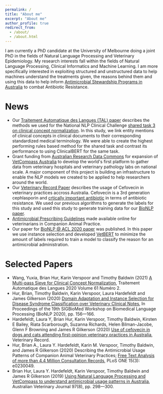 ```yaml
---
permalink: /
title: "About me"
excerpt: "About me"
author_profile: true
redirect_from: 
  - /about/
  - /about.html
---
```


I am currently a PhD candidate at the University of Melbourne doing a joint PhD in the fields of Natural Language Processing and Veterinary Epidemiology. My research interests fall within the fields of Natural Language Processing, Clinical Informatics and Machine Learning.  I am more specifically interested in exploiting structured and unstructured data to help machines understand the treatments given, the reasons behind them and using this data to help inform [Antimicrobial Stewardship Programs in Australia](https://www.ncas-australia.org/) to combat Antibiotic Resistance.

News
======
* Our [Traitement Automatique des Langues (TAL) paper](https://www.atala.org/sites/default/files/TAL-61-2-2_Wang.pdf) describes the methods we used for the National NLP Clinical Challenge [shared task 3 on clinical concept normalization](https://n2c2.dbmi.hms.harvard.edu/track3).  In this study, we link entity mentions of clinical concepts in clinical documents to their corresponding standardized medical terminology.  We were able to create the highest performing rules based method for the shared task and contrast its performance to using ClinicalBERT for the same task.
* Grant funding from [Australian Research Data Commons](https://ardc.edu.au/news/new-data-projects-will-help-transform-australian-research/) for expansion of [VetCompass Australia](https://www.vetcompass.com.au/) to develop the world's first platform to gather data from veterinary hospitals and veterinary pathology labs on national scale.  A major component of this project is building an infrastructure to enable the NLP models we created to be applied to help researchers around the world.
* Our [Veterinary Record Paper](https://bvajournals.onlinelibrary.wiley.com/doi/abs/10.1136/vr.105997) describes the usage of Cefovecin in veterinary practices accross Australia.  Cefovecin is a 3rd generation cephlasporin and [crtically important antibiotic](https://www.amr.gov.au/resources/importance-ratings-and-summary-antibacterial-uses-human-and-animal-health-australia) in terms of antibiotic resistance. We used our previous algorithms to generate the labels for this study and used this study to generate training data for our [BioNLP paper](https://www.aclweb.org/anthology/2020.bionlp-1.17/).
* [Antimicrobial Prescribing Guidelines](https://vetantibiotics.fvas.unimelb.edu.au/about/resources/) made available online for veterinarians in Companion Animal Practice.
* Our paper for [BioNLP @ ACL 2020 paper](https://www.aclweb.org/anthology/2020.bionlp-1.17/) was published.  In this paper we use instance selection and developed [VetBERT](https://github.com/havocy28/VetBERT) to minimize the amount of labels required to train a model to classify the reason for an antimicrobial administration.

Selected Papers
======
* Wang, Yuxia, Brian Hur, Karin Verspoor and Timothy Baldwin (2021) [A Multi-pass Sieve for Clinical Concept Normalization](https://www.atala.org/sites/default/files/TAL-61-2-2_Wang.pdf), Traitement Automatique des Langues 2020 Volume 61 Numéro 2.
* Hur, Brian, Timothy Baldwin, Karin Verspoor, Laura Hardefeldt and James Gilkerson (2020) [Domain Adaptation and Instance Selection for Disease Syndrome Classification over Veterinary Clinical Notes](https://www.aclweb.org/anthology/2020.bionlp-1.17/), In Proceedings of the 19th SIGBioMed Workshop on Biomedical Language Processing (BioNLP 2020), pp. 156—166.
* Hardefeldt, Laura Y, Brian Hur, Karin Verspoor, Timothy Baldwin, Kirsten E Bailey, Riata Scarborough, Suzanna Richards, Helen Bilman-Jacobe, Glenn F Browning and James R Gilkerson (2020) [Use of cefovecin in dogs and cats attending first-opinion veterinary practices in Australia](https://veterinaryrecord.bmj.com/content/early/2020/08/20/vr.105997#), Veterinary Record.
* Hur, Brian A., Laura Y. Hardefeldt, Karin M. Verspoor, Timothy Baldwin, and James R Gilkerson (2020) Describing the Antimicrobial Usage Patterns of Companion Animal Veterinary Practices; [Free Text Analysis of more than 4.4 Million Consultation Records](https://doi.org/10.1371/journal.pone.0230049), PLoS ONE 15(3): e0230049.
* Brian Hur, Laura Y. Hardefeldt, Karin Verspoor, Timothy Baldwin and James R Gilkerson (2019) [Using Natural Language Processing and VetCompass to understand antimicrobial usage patterns in Australia](https://pubmed.ncbi.nlm.nih.gov/31209869/), Australian Veterinary Journal 97(8), pp. 298—300.

